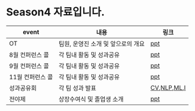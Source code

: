 # Season4 자료입니다.


|event|내용|링크|
|------|---|---|
|OT|팀원, 운영진 소개 및 앞으로의 개요|[ppt](https://github.com/sju-coml/SAI/blob/master/Season4-%EC%A0%84%EC%B2%B4%EB%AA%A8%EC%9E%84-%EC%9E%90%EB%A3%8C/2%ED%95%99%EA%B8%B0%20%EC%98%A4%ED%8B%B0%20%ED%94%BC%ED%94%BC%ED%8B%B0.pdf)|
|8월 컨퍼런스 콜|각 팀내 활동 및 성과공유|[ppt](https://github.com/sju-coml/SAI/blob/master/Season4-%EC%A0%84%EC%B2%B4%EB%AA%A8%EC%9E%84-%EC%9E%90%EB%A3%8C/8%EC%9B%94%20%EC%BB%A8%EC%BD%9C.pdf)|
|9월 컨퍼런스 콜|각 팀내 활동 및 성과공유|[ppt](https://github.com/sju-coml/SAI/blob/master/Season4-%EC%A0%84%EC%B2%B4%EB%AA%A8%EC%9E%84-%EC%9E%90%EB%A3%8C/9%EC%9B%94%20%EC%BB%A8%ED%8D%BC%EB%9F%B0%EC%8A%A4%20%EC%BD%9C.pdf)|
|11월 컨퍼런스 콜|각 팀내 활동 및 성과공유|[ppt](https://github.com/sju-coml/SAI/blob/master/Season4-%EC%A0%84%EC%B2%B4%EB%AA%A8%EC%9E%84-%EC%9E%90%EB%A3%8C/11%EC%9B%94%20%EC%BB%A8%EC%BD%9C1.pdf)|
|성과공유회|각 팀 성과 발표|[CV](https://github.com/sju-coml/SAI/blob/master/Season4-%EC%A0%84%EC%B2%B4%EB%AA%A8%EC%9E%84-%EC%9E%90%EB%A3%8C/CV_%EC%84%B1%EA%B3%BC%EB%B0%9C%ED%91%9C.pdf),[NLP](https://github.com/sju-coml/SAI/blob/master/Season4-%EC%A0%84%EC%B2%B4%EB%AA%A8%EC%9E%84-%EC%9E%90%EB%A3%8C/NLP%20%EC%84%B1%EA%B3%BC%EB%B0%9C%ED%91%9C.pdf),[ML](),[I](https://github.com/sju-coml/SAI/blob/master/Season4-%EC%A0%84%EC%B2%B4%EB%AA%A8%EC%9E%84-%EC%9E%90%EB%A3%8C/I%ED%8C%80%209%EC%A1%B0%20%EC%84%B1%EA%B3%BC%EB%B0%9C%ED%91%9C.pdf)|
|전야제|상장수여식 및 졸업생 소개|[ppt](https://github.com/sju-coml/SAI/blob/master/Season4-%EC%A0%84%EC%B2%B4%EB%AA%A8%EC%9E%84-%EC%9E%90%EB%A3%8C/%EC%A0%84%EC%95%BC%EC%A0%9C%20%ED%94%BC%ED%94%BC%ED%8B%B0.pdf)|
